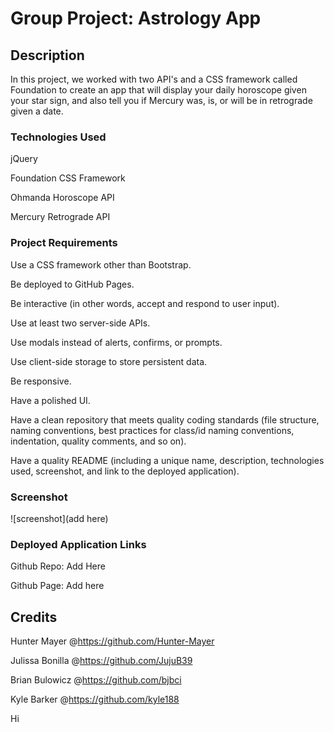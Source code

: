 # Group Project: Astrology App

## Description
In this project, we worked with two API's and a CSS framework called Foundation to create an app that will display your daily horoscope given your star sign, and also tell you if Mercury was, is, or will be in retrograde given a date. 

### Technologies Used 
jQuery

Foundation CSS Framework

Ohmanda Horoscope API

Mercury Retrograde API



### Project Requirements
Use a CSS framework other than Bootstrap.

Be deployed to GitHub Pages.

Be interactive (in other words, accept and respond to user input).

Use at least two server-side APIs.

Use modals instead of alerts, confirms, or prompts.

Use client-side storage to store persistent data.

Be responsive.

Have a polished UI.

Have a clean repository that meets quality coding standards (file structure, naming conventions, best practices for class/id naming conventions, indentation, quality comments, and so on).

Have a quality README (including a unique name, description, technologies used, screenshot, and link to the deployed application).

### Screenshot

![screenshot](add here)



### Deployed Application Links

Github Repo: Add Here

Github Page: Add here

## Credits

Hunter Mayer @https://github.com/Hunter-Mayer

Julissa Bonilla @https://github.com/JujuB39

Brian Bulowicz @https://github.com/bjbci

Kyle Barker @https://github.com/kyle188

Hi